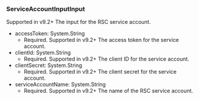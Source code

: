 ### ServiceAccountInputInput
Supported in v9.2+
  The input for the RSC service account.

- accessToken: System.String
  - Required. Supported in v9.2+
      The access token for the service account.
- clientId: System.String
  - Required. Supported in v9.2+
      The client ID for the service account.
- clientSecret: System.String
  - Required. Supported in v9.2+
      The client secret for the service account.
- serviceAccountName: System.String
  - Required. Supported in v9.2+
      The name of the RSC service account.
